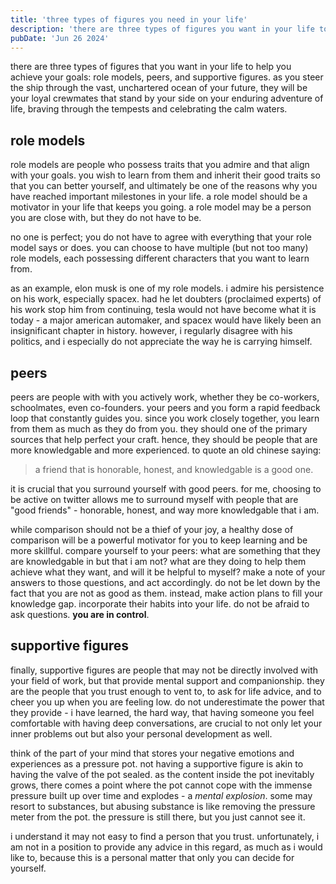 ```yaml
---
title: 'three types of figures you need in your life'
description: 'there are three types of figures you want in your life to help u succeed.'
pubDate: 'Jun 26 2024'
---
```


there are three types of figures that you want in your life to help you achieve your goals: role models, peers, and supportive figures. as you steer the ship through the vast, unchartered ocean of your future, they will be your loyal crewmates that stand by your side on your enduring adventure of life, braving through the tempests and celebrating the calm waters.

## role models

role models are people who possess traits that you admire and that align with your goals. you wish to learn from them and inherit their good traits so that you can better yourself, and ultimately be one of the reasons why you have reached important milestones in your life. a role model should be a motivator in your life that keeps you going. a role model may be a person you are close with, but they do not have to be.

no one is perfect; you do not have to agree with everything that your role model says or does. you can choose to have multiple (but not too many) role models, each possessing different characters that you want to learn from.

as an example, elon musk is one of my role models. i admire his persistence on his work, especially spacex. had he let doubters (proclaimed experts) of his work stop him from continuing, tesla would not have become what it is today - a major american automaker, and spacex would have likely been an insignificant chapter in history. however, i regularly disagree with his politics, and i especially do not appreciate the way he is carrying himself.

## peers

peers are people with with you actively work, whether they be co-workers, schoolmates, even co-founders. your peers and you form a rapid feedback loop that constantly guides you. since you work closely together, you learn from them as much as they do from you. they should one of the primary sources that help perfect your craft. hence, they should be people that are more knowledgable and more experienced. to quote an old chinese saying:

> a friend that is honorable, honest, and knowledgable is a good one.

it is crucial that you surround yourself with good peers. for me, choosing to be active on twitter allows me to surround myself with people that are "good friends" - honorable, honest, and way more knowledgable that i am.

while comparison should not be a thief of your joy, a healthy dose of comparison will be a powerful motivator for you to keep learning and be more skillful. compare yourself to your peers: what are something that they are knowledgable in but that i am not? what are they doing to help them achieve what they want, and will it be helpful to myself? make a note of your answers to those questions, and act accordingly. do not be let down by the fact that you are not as good as them. instead, make action plans to fill your knowledge gap. incorporate their habits into your life. do not be afraid to ask questions. **you are in control**.

## supportive figures

finally, supportive figures are people that may not be directly involved with your field of work, but that provide mental support and companionship. they are the people that you trust enough to vent to, to ask for life advice, and to cheer you up when you are feeling low. do not underestimate the power that they provide - i have learned, the hard way, that having someone you feel comfortable with having deep conversations, are crucial to not only let your inner problems out but also your personal development as well.

think of the part of your mind that stores your negative emotions and experiences as a pressure pot. not having a supportive figure is akin to having the valve of the pot sealed. as the content inside the pot inevitably grows, there comes a point where the pot cannot cope with the immense pressure built up over time and explodes - a *mental explosion*. some may resort to substances, but abusing substance is like removing the pressure meter from the pot. the pressure is still there, but you just cannot see it.

i understand it may not easy to find a person that you trust. unfortunately, i am not in a position to provide any advice in this regard, as much as i would like to, because this is a personal matter that only you can decide for yourself.
